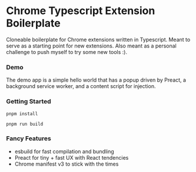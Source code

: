 # Chrome Typescript Extension Boilerplate

Cloneable boilerplate for Chrome extensions written in Typescript. Meant to serve as a starting point for new extensions.
Also meant as a personal challenge to push myself to try some new tools :).

### Demo

The demo app is a simple hello world that has a popup driven by Preact, a background service worker, and a content script
for injection.

### Getting Started

```shell
pnpm install
```

```shell
pnpm run build
```

### Fancy Features

- esbuild for fast compilation and bundling
- Preact for tiny + fast UX with React tendencies
- Chrome manifest v3 to stick with the times
